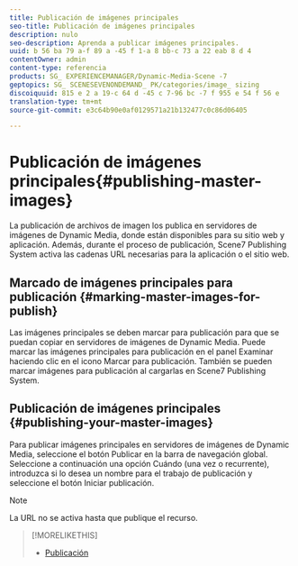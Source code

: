 ```yaml
---
title: Publicación de imágenes principales
seo-title: Publicación de imágenes principales
description: nulo
seo-description: Aprenda a publicar imágenes principales.
uuid: b 56 ba 79 a-f 89 a -45 f 1-a 8 bb-c 73 a 22 eab 8 d 4
contentOwner: admin
content-type: referencia
products: SG_ EXPERIENCEMANAGER/Dynamic-Media-Scene -7
geptopics: SG_ SCENESEVENONDEMAND_ PK/categories/image_ sizing
discoiquuid: 815 e 2 a 19-c 64 d -45 c 7-96 bc -7 f 955 e 54 f 56 e
translation-type: tm+mt
source-git-commit: e3c64b90e0af0129571a21b132477c0c86d06405

---
```



# Publicación de imágenes principales{#publishing-master-images}

La publicación de archivos de imagen los publica en servidores de imágenes de Dynamic Media, donde están disponibles para su sitio web y aplicación. Además, durante el proceso de publicación, Scene7 Publishing System activa las cadenas URL necesarias para la aplicación o el sitio web.

## Marcado de imágenes principales para publicación {#marking-master-images-for-publish}

Las imágenes principales se deben marcar para publicación para que se puedan copiar en servidores de imágenes de Dynamic Media. Puede marcar las imágenes principales para publicación en el panel Examinar haciendo clic en el icono Marcar para publicación. También se pueden marcar imágenes para publicación al cargarlas en Scene7 Publishing System.

## Publicación de imágenes principales {#publishing-your-master-images}

Para publicar imágenes principales en servidores de imágenes de Dynamic Media, seleccione el botón Publicar en la barra de navegación global. Seleccione a continuación una opción Cuándo (una vez o recurrente), introduzca si lo desea un nombre para el trabajo de publicación y seleccione el botón Iniciar publicación.

>[!NOTE]
>
>La URL no se activa hasta que publique el recurso.

>[!MORELIKETHIS]
>
>* [Publicación](publishing-files.md#publishing_files)

